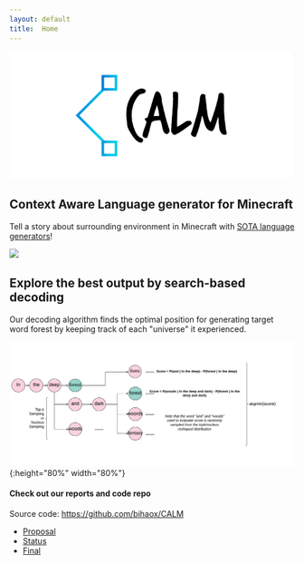 ```yaml
---
layout: default
title:  Home
---
```


![](src/logo0.PNG)

## Context Aware Language generator for Minecraft

Tell a story about surrounding environment in Minecraft with [SOTA language generators](https://huggingface.co/)!

[![](http://img.youtube.com/vi/oqvdH_8lmCA/0.jpg)](http://www.youtube.com/watch?v=oqvdH_8lmCA "")

## Explore the best output by search-based decoding

Our decoding algorithm finds the optimal position for generating target word forest by keeping track of each "universe" it experienced.

![](src/decoding.png){:height="80%" width="80%"}

#### Check out our reports and code repo

Source code: https://github.com/bihaox/CALM 

- [Proposal](proposal.html)
- [Status](status.html)
- [Final](final.html)


